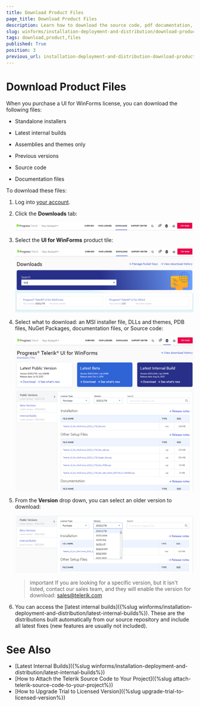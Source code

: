```yaml
---
title: Download Product Files
page_title: Download Product Files
description: Learn how to download the source code, pdf documentation, different versions from your Telerik account. 
slug: winforms/installation-deployment-and-distribution/download-product-files
tags: download,product,files
published: True
position: 3
previous_url: installation-deployment-and-distribution-download-product-files
---
```


# Download Product Files

When you purchase a UI for WinForms license, you can download the following files:

* Standalone installers

* Latest internal builds

* Assemblies and themes only

* Previous versions

* Source code

* Documentation files

Тo download these files:

1. Log into [your account](https://www.telerik.com/account/).

1. Click the __Downloads__ tab:

	![installation-deployment-and-distribution-download-product-files 006](images/installation-deployment-and-distribution-download-product-files006.png)

1. Select the __UI for WinForms__ product tile:

	![installation-deployment-and-distribution-download-product-files 007](images/installation-deployment-and-distribution-download-product-files007.png)

1. Select what to download: an MSI installer file, DLLs and themes, PDB files, NuGet Packages, documentation files, or Source code:

	![installation-deployment-and-distribution-download-product-files 008](images/installation-deployment-and-distribution-download-product-files008.png)

1. From the __Version__ drop down, you can select an older version to download:

	![installation-deployment-and-distribution-download-product-files 009](images/installation-deployment-and-distribution-download-product-files009.png)

	>important If you are looking for a specific version, but it isn't listed, contact our sales team, and they will enable the version for download: [sales@telerik.com](mailto:sales@telerik.com)

1. You can access the [latest internal builds]({%slug winforms/installation-deployment-and-distribution/latest-internal-builds%}). These are the distributions built automatically from our source repository and include all latest fixes (new features are usually not included).

# See Also

* [Latest Internal Builds]({%slug winforms/installation-deployment-and-distribution/latest-internal-builds%})
* [How to Attach the Telerik Source Code to Your Project]({%slug attach-telerik-source-code-to-your-project%}) 
* [How to Upgrade Trial to Licensed Version]({%slug upgrade-trial-to-licensed-version%})
